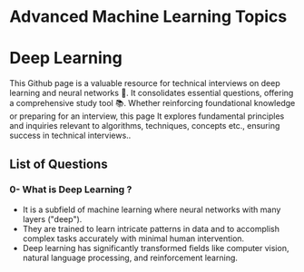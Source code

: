 # Advanced Machine Learning Topics 
# Deep Learning 

This Github page is a valuable resource for technical interviews on deep learning and neural networks 🧠. It consolidates essential questions, offering a comprehensive study tool 📚. Whether reinforcing foundational knowledge or preparing for an interview, this page It explores fundamental principles and inquiries relevant to algorithms, techniques, concepts etc., ensuring success in technical interviews..

## List of Questions
### 0- What is Deep Learning ?
- It is a subfield of machine learning where neural networks with many layers ("deep").
- They are trained to learn intricate patterns in data and to accomplish complex tasks accurately with minimal human intervention.
- Deep learning has significantly transformed fields like computer vision, natural language processing, and reinforcement learning.
